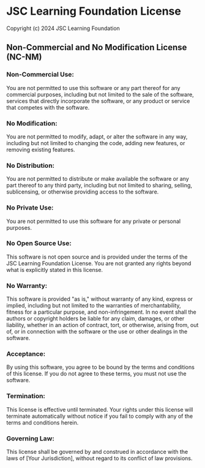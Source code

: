 # JSC Learning Foundation License

Copyright (c) 2024 JSC Learning Foundation

## Non-Commercial and No Modification License (NC-NM)

### Non-Commercial Use:

You are not permitted to use this software or any part thereof for any commercial purposes, including but not limited to the sale of the software, services that directly incorporate the software, or any product or service that competes with the software.

### No Modification:

You are not permitted to modify, adapt, or alter the software in any way, including but not limited to changing the code, adding new features, or removing existing features.

### No Distribution:

You are not permitted to distribute or make available the software or any part thereof to any third party, including but not limited to sharing, selling, sublicensing, or otherwise providing access to the software.

### No Private Use:

You are not permitted to use this software for any private or personal purposes.

### No Open Source Use:

This software is not open source and is provided under the terms of the JSC Learning Foundation License. You are not granted any rights beyond what is explicitly stated in this license.

### No Warranty:

This software is provided "as is," without warranty of any kind, express or implied, including but not limited to the warranties of merchantability, fitness for a particular purpose, and non-infringement. In no event shall the authors or copyright holders be liable for any claim, damages, or other liability, whether in an action of contract, tort, or otherwise, arising from, out of, or in connection with the software or the use or other dealings in the software.

### Acceptance:

By using this software, you agree to be bound by the terms and conditions of this license. If you do not agree to these terms, you must not use the software.

### Termination:

This license is effective until terminated. Your rights under this license will terminate automatically without notice if you fail to comply with any of the terms and conditions herein.

### Governing Law:

This license shall be governed by and construed in accordance with the laws of [Your Jurisdiction], without regard to its conflict of law provisions.
